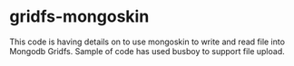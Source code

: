 # gridfs-mongoskin
This code is having details on to use mongoskin to write and read file into Mongodb Gridfs. Sample of code has used busboy to support file upload.
